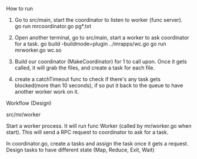 
How to run

1. Go to src/main, start the coordinator to listen to worker (func server).  
   go run mrcoordinator.go pg*.txt

2. Open another terminal, go to src/main, start a worker to ask coordinator for a task. 
   go build -buildmode=plugin ../mrapps/wc.go
   go run mrworker.go wc.so

3. Build our coordinator (MakeCoordinator) for 1 to call upon. Once it gets called, it will grab the files, and create a task for each file.

4. create a catchTimeout func to check if there's any task gets blocked(more than 10 seconds), if so put it back to the queue to have another worker work on it.

Workflow (Design)

src/mr/worker

Start a worker process. It will run func Worker (called by mr/worker.go when start). This will send a RPC request to coordinator to ask for a task.

In coordinator.go, create a tasks and assign the task once it gets a request. Design tasks to have different state (Map, Reduce, Exit, Wait)
